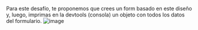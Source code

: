 Para este desafío, te proponemos que crees un form basado en este diseño y, luego, imprimas en la devtools (consola) un objeto con todos los datos del formulario.
![image](https://github.com/user-attachments/assets/1154910e-25b2-4df8-bd7f-2e5954c98444)
